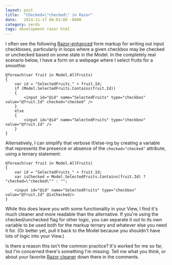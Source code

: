 ```yaml
---
layout: post
title:  "Checked=\"checked\" in Razor"
date:   2014-11-17 08:03:00 -0600
category: nerds
tags: development razor html
---
```


I often see the following [Razor-enhanced](http://www.asp.net/mvc/overview/views) form markup for writing out input checkboxes, particularly in loops where a given checkbox may be checked or unchecked based on some state in the Model. In the completely real scenario below, I have a form on a webpage where I select fruits for a smoothie:
<!--more-->

```
@foreach(var fruit in Model.AllFruits)
{
	var id = "SelectedFruits_" + fruit.Id;
    if (Model.SelectedFruits.Contains(fruit.Id))
    {
    	<input id="@id" name="SelectedFruits" type="checkbox" value="@fruit.Id" checked="checked" />
	}
    else
    {
		<input id="@id" name="SelectedFruits" type="checkbox" value="@fruit.Id" />
    }
}
```
Alternatively, I can simplify that verbose if/else-ing by creating a variable that represents the presence or absence of the `checked="checked"` attribute, using a ternary statement:

```
@foreach(var fruit in Model.AllFruits)
{
	var id = "SelectedFruits_" + fruit.Id;
    var isChecked = Model.SelectedFruits.Contains(fruit.Id) ? "checked=\"checked\"" : "";
    
    <input id="@id" name="SelectedFruits" type="checkbox" value="@fruit.Id" @isChecked/>
}
```

While this does leave you with some functionality in your View, I find it's much cleaner and more readable than the alternative. If you're using the checked/unchecked flag for other logic, you can separate it out to its own variable to be used both for the markup ternary and whatever else you need it for. (Or better yet, pull it back to the Model because you shouldn't have lots of logic into your View.)

Is there a reason this isn't the common practice? It's worked for me so far, but I'm concerned there's something I'm missing. Tell me what you think, or about your favorite [Razor cleaner](http://i.imgur.com/ykc2UCx.jpg) down there in the comments.

